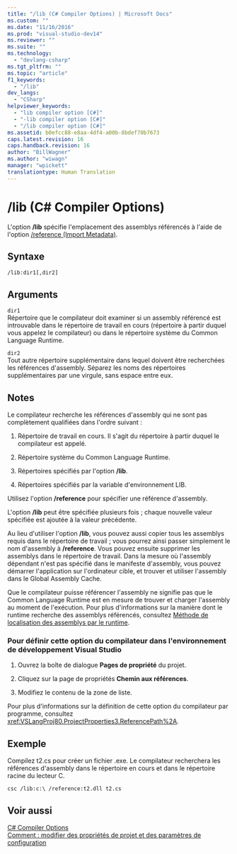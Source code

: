 ```yaml
---
title: "/lib (C# Compiler Options) | Microsoft Docs"
ms.custom: ""
ms.date: "11/16/2016"
ms.prod: "visual-studio-dev14"
ms.reviewer: ""
ms.suite: ""
ms.technology: 
  - "devlang-csharp"
ms.tgt_pltfrm: ""
ms.topic: "article"
f1_keywords: 
  - "/lib"
dev_langs: 
  - "CSharp"
helpviewer_keywords: 
  - "lib compiler option [C#]"
  - "-lib compiler option [C#]"
  - "/lib compiler option [C#]"
ms.assetid: b0efcc88-e8aa-4df4-a00b-8bdef70b7673
caps.latest.revision: 16
caps.handback.revision: 16
author: "BillWagner"
ms.author: "wiwagn"
manager: "wpickett"
translationtype: Human Translation
---
```

# /lib (C# Compiler Options)
L'option **\/lib** spécifie l'emplacement des assemblys référencés à l'aide de l'option [\/reference \(Import Metadata\)](../../../csharp/language-reference/compiler-options/reference-compiler-option.md).  
  
## Syntaxe  
  
```  
/lib:dir1[,dir2]  
```  
  
## Arguments  
 `dir1`  
 Répertoire que le compilateur doit examiner si un assembly référencé est introuvable dans le répertoire de travail en cours \(répertoire à partir duquel vous appelez le compilateur\) ou dans le répertoire système du Common Language Runtime.  
  
 `dir2`  
 Tout autre répertoire supplémentaire dans lequel doivent être recherchées les références d'assembly.  Séparez les noms des répertoires supplémentaires par une virgule, sans espace entre eux.  
  
## Notes  
 Le compilateur recherche les références d'assembly qui ne sont pas complètement qualifiées dans l'ordre suivant :  
  
1.  Répertoire de travail en cours.  Il s'agit du répertoire à partir duquel le compilateur est appelé.  
  
2.  Répertoire système du Common Language Runtime.  
  
3.  Répertoires spécifiés par l'option **\/lib**.  
  
4.  Répertoires spécifiés par la variable d'environnement LIB.  
  
 Utilisez l'option **\/reference** pour spécifier une référence d'assembly.  
  
 L'option **\/lib** peut être spécifiée plusieurs fois ; chaque nouvelle valeur spécifiée est ajoutée à la valeur précédente.  
  
 Au lieu d'utiliser l'option **\/lib**, vous pouvez aussi copier tous les assemblys requis dans le répertoire de travail ; vous pourrez ainsi passer simplement le nom d'assembly à **\/reference**.  Vous pouvez ensuite supprimer les assemblys dans le répertoire de travail.  Dans la mesure où l'assembly dépendant n'est pas spécifié dans le manifeste d'assembly, vous pouvez démarrer l'application sur l'ordinateur cible, et trouver et utiliser l'assembly dans le Global Assembly Cache.  
  
 Que le compilateur puisse référencer l'assembly ne signifie pas que le Common Language Runtime est en mesure de trouver et charger l'assembly au moment de l'exécution.  Pour plus d'informations sur la manière dont le runtime recherche des assemblys référencés, consultez [Méthode de localisation des assemblys par le runtime](../Topic/How%20the%20Runtime%20Locates%20Assemblies.md).  
  
### Pour définir cette option du compilateur dans l'environnement de développement Visual Studio  
  
1.  Ouvrez la boîte de dialogue **Pages de propriété** du projet.  
  
2.  Cliquez sur la page de propriétés **Chemin aux références**.  
  
3.  Modifiez le contenu de la zone de liste.  
  
 Pour plus d'informations sur la définition de cette option du compilateur par programme, consultez <xref:VSLangProj80.ProjectProperties3.ReferencePath%2A>.  
  
## Exemple  
 Compilez t2.cs pour créer un fichier .exe.  Le compilateur recherchera les références d'assembly dans le répertoire en cours et dans le répertoire racine du lecteur C.  
  
```  
csc /lib:c:\ /reference:t2.dll t2.cs  
```  
  
## Voir aussi  
 [C\# Compiler Options](../../../csharp/language-reference/compiler-options/index.md)   
 [Comment : modifier des propriétés de projet et des paramètres de configuration](http://msdn.microsoft.com/fr-fr/e7184bc5-2f2b-4b4f-aa9a-3ecfcbc48b67)